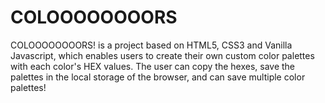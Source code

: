 # COLOOOOOOOORS
COLOOOOOOOORS! is a project based on HTML5, CSS3 and Vanilla Javascript, which enables users to create their own custom color palettes with each color's HEX values. The user can copy the hexes, save the palettes in the local storage of the browser, and can save multiple color palettes! 
